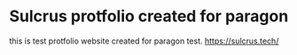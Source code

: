 # Sulcrus protfolio created for paragon


this is test protfolio website created for paragon test.
https://sulcrus.tech/
